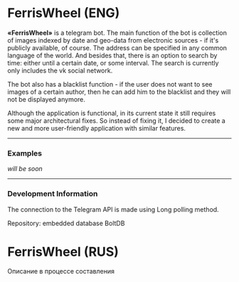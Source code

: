 # FerrisWheel (ENG)

**«FerrisWheel»** is a telegram bot. The main function of the bot is collection of images indexed by date and geo-data from electronic sources - if it's publicly available, of course. 
The address can be specified in any common language of the world. And besides that, there is an option to search by time: either until a certain date, or some interval.
The search is currently only includes the vk social network.

The bot also has a blacklist function - if the user does not want to see images of a certain author, then he can add him to the blacklist and they will not be displayed anymore.

Although the application is functional, in its current state it still requires some major architectural fixes. So instead of fixing it, I decided to create a new and more user-friendly application with similar features.

____
### Examples

*will be soon*
____
### Development Information

The connection to the Telegram API is made using Long polling method.

Repository: embedded database BoltDB

# FerrisWheel (RUS)

Описание в процессе составления
